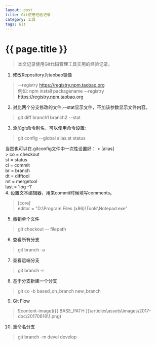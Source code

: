 ```yaml
---
layout: post
title: Git使用经验记录
category: 工具
tags: Git
---
```


{{ page.title }}
===

> 本文记录使用Git代码管理工具实用的经验记录。

1. 修改Repository为taobao镜像
> --registry https://registry.npm.taobao.org <br>
>例如: npm install packagename --registry https://registry.npm.taobao.org

2. 对比两个分支修改的文件,--stat显示文件，不加该参数显示文件内容。
> git diff branch1 branch2 --stat

3. 添加git命令别名，可以使用命令设置:
> git config --global alias.st status

   当然也可以在.gitconfig文件中一次性设置好：
    > [alias]  
    >  co = checkout<br>
    st = status<br>
    ci = commit<br>
    br = branch<br>
    dt = difftool<br>
    mt = mergetool<br>
    last = 'log -1'<br>
4. 设置文本编辑器，用来commit时候填写comments。
> [core]<br>
> editor = \"D:\\Program Files (x86)\\Tools\\Notepad.exe\"

5. 撤销单个文件
> git checkout -- filepath

6. 查看所有分支
> git branch -a

7. 查看远端分支
> git branch -r

8. 基于分支新建一个分支
> git co -b based_on_branch new_branch

9. Git Flow
> ![content-image]({{ BASE_PATH }}\articles\assets\images\2017-doc\20170618\1.png)

10. 重命名分支
> git branch -m devel develop